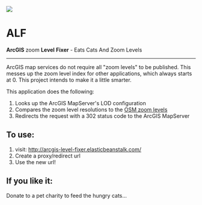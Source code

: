 ![](http://img2.wikia.nocookie.net/__cb20110128060130/alf/images/9/92/Cat_sandwich.jpg)
# ALF
 **ArcGIS** zoom **Level** **Fixer** - Eats Cats And Zoom Levels


---

ArcGIS map services do not require all "zoom levels" to be published. This messes up the zoom level index for other applications, which always starts at 0. This project intends to make it a little smarter.

This application does the following:

1. Looks up the ArcGIS MapServer's LOD configuration
2. Compares the zoom level resolutions to the [OSM zoom levels](http://wiki.openstreetmap.org/wiki/Zoom_levels) 
3. Redirects the request with a 302 status code to the ArcGIS MapServer


To use:
-----------

1. visit: http://arcgis-level-fixer.elasticbeanstalk.com/
2. Create a proxy/redirect url
3. Use the new url!
 
If you like it:
---

Donate to a pet charity to feed the hungry cats...
